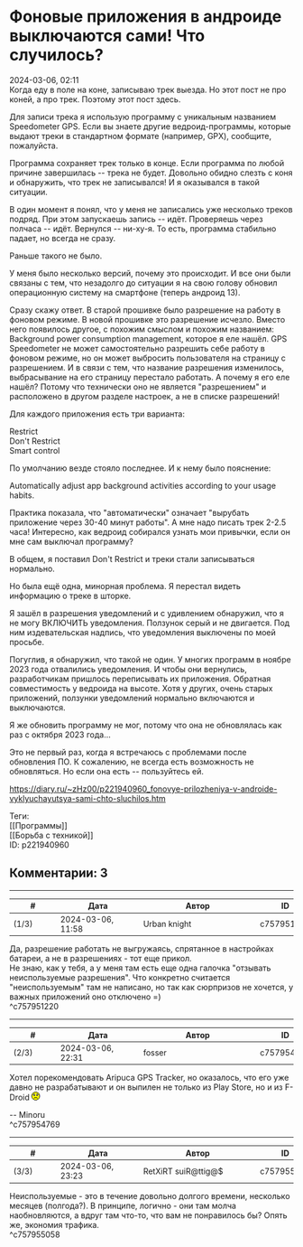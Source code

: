 Фоновые приложения в андроиде выключаются сами! Что случилось?
==============================================================

  
2024-03-06, 02:11  
 Когда еду в поле на коне, записываю трек выезда. Но этот пост не про коней, а про трек. Поэтому этот пост здесь.   
   
 Для записи трека я использую программу с уникальным названием Speedometer GPS. Если вы знаете другие ведроид-программы, которые выдают треки в стандартном формате (например, GPX), сообщите, пожалуйста.   
   
 Программа сохраняет трек только в конце. Если программа по любой причине завершилась -- трека не будет. Довольно обидно слезть с коня и обнаружить, что трек не записывался! И я оказывался в такой ситуации.   
   
 В один момент я понял, что у меня не записались уже несколько треков подряд. При этом запускаешь запись -- идёт. Проверяешь через полчаса -- идёт. Вернулся -- ни-ху-я. То есть, программа стабильно падает, но всегда не сразу.   
   
 Раньше такого не было.   
   
 У меня было несколько версий, почему это происходит. И все они были связаны с тем, что незадолго до ситуации я на свою голову обновил операционную систему на смартфоне (теперь андроид 13).   
   
 Сразу скажу ответ. В старой прошивке было разрешение на работу в фоновом режиме. В новой прошивке это разрешение исчезло. Вместо него появилось другое, с похожим смыслом и похожим названием: Background power consumption management, которое я еле нашёл. GPS Speedometer не может самостоятельно разрешить себе работу в фоновом режиме, но он может выбросить пользователя на страницу с разрешением. И в связи с тем, что название разрешения изменилось, выбрасывание на его страницу перестало работать. А почему я его еле нашёл? Потому что технически оно не является "разрешением" и расположено в другом разделе настроек, а не в списке разрешений!   
   
 Для каждого приложения есть три варианта:   
   
 Restrict   
 Don't Restrict   
 Smart control   
   
 По умолчанию везде стояло последнее. И к нему было пояснение:   
   
 Automatically adjust app background activities according to your usage habits.   
   
 Практика показала, что "автоматически" означает "вырубать приложение через 30-40 минут работы". А мне надо писать трек 2-2.5 часа! Интересно, как ведроид собирался узнать мои привычки, если он мне сам выключал программу?   
   
 В общем, я поставил Don't Restrict и треки стали записываться нормально.   
   
 Но была ещё одна, минорная проблема. Я перестал видеть информацию о треке в шторке.   
   
 Я зашёл в разрешения уведомлений и с удивлением обнаружил, что я не могу ВКЛЮЧИТЬ уведомления. Ползунок серый и не двигается. Под ним издевательская надпись, что уведомления выключены по моей просьбе.   
   
 Погуглив, я обнаружил, что такой не один. У многих программ в ноябре 2023 года отвалились уведомления. И чтобы они вернулись, разработчикам пришлось переписывать их приложения. Обратная совместимость у ведроида на высоте. Хотя у других, очень старых приложений, ползунки уведомлений нормально включаются и выключаются.   
   
 Я же обновить программу не мог, потому что она не обновлялась как раз с октября 2023 года...   
   
 Это не первый раз, когда я встречаюсь с проблемами после обновления ПО. К сожалению, не всегда есть возможность не обновляться. Но если она есть -- пользуйтесь ей.   
  
<https://diary.ru/~zHz00/p221940960_fonovye-prilozheniya-v-androide-vyklyuchayutsya-sami-chto-sluchilos.htm>  
  
Теги:  
[[Программы]]  
[[Борьба с техникой]]  
ID: p221940960  


Комментарии: 3
--------------

  


---



|         #         |              Дата              |                     Автор                     |           ID           |
| --- | --- | --- | --- |
| (1/3) | 2024-03-06, 11:58 | Urban knight | c757951220 |

  
 Да, разрешение работать не выгружаясь, спрятанное в настройках батареи, а не в разрешениях - тот еще прикол.   
 Не знаю, как у тебя, а у меня там есть еще одна галочка "отзывать неиспользуемые разрешения". Что конкретно считается "неиспользуемым" там не написано, но так как сюрпризов не хочется, у важных приложений оно отключено =)   
 ^c757951220

---



|         #         |              Дата              |                     Автор                     |           ID           |
| --- | --- | --- | --- |
| (2/3) | 2024-03-06, 22:31 | fosser | c757954769 |

  
 Хотел порекомендовать Aripuca GPS Tracker, но оказалось, что его уже давно не разрабатывают и он выпилен не только из Play Store, но и из F-Droid ![:(](pics/1146.gif)   
   
 -- Minoru   
 ^c757954769

---



|         #         |              Дата              |                     Автор                     |           ID           |
| --- | --- | --- | --- |
| (3/3) | 2024-03-06, 23:23 | RetXiRT suiR@ttig@$ | c757955058 |

  
 Неиспользуемые - это в течение довольно долгого времени, несколько месяцев (полгода?). В принципе, логично - они там молча наобновляются, а вдруг там что-то, что вам не понравилось бы? Опять же, экономия трафика.   
 ^c757955058
